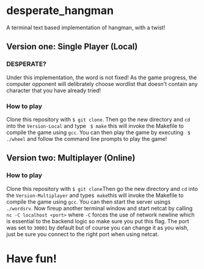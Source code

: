 # desperate_hangman
A terminal text based implementation of hangman, with a twist!
## Version one: Single Player (Local)

### DESPERATE?
Under this implementation, the word is not fixed! As the game progress, the computer opponent will delibrately choose wordlist that doesn't contain any character that you have already tried! 

### How to play
Clone this repository with ```$ git clone```. Then go the new directory and ```cd``` into the ```Version-Local``` and type ```
$ make``` this will invoke the Makefile to compile the game using ```gcc```. You can then play the game by executing ```
$ ./wheel``` and follow the command line prompts to play the game!

## Version two: Multiplayer (Online)

### How to play
Clone this repository with ```$ git clone```Then go the new directory and ```cd``` into the ```Version-Multiplayer``` and type```$ make```this will invoke the Makefile to compile the game using ```gcc```. You can then start the server using```$ ./wordsrv```. Now fireup another terminal window and start netcat by calling ```nc -C localhost <port>``` where ```-C``` forces the use of network newline which is essential to the backend logic so make sure you put this flag. The port was set to ```30001``` by default but of course you can change it as you wish, just be sure you connect to the right port when using netcat.

<h1> Have fun! </h1>

